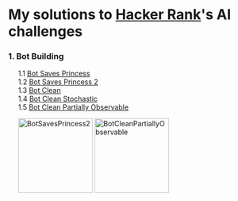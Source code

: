 # My solutions to [Hacker Rank](https://www.hackerrank.com/domains/ai)'s AI challenges

### **1. Bot Building**
&nbsp;&nbsp;&nbsp;&nbsp;   1.1 [Bot Saves Princess](https://github.com/AlmeidaAlin3/HackerRank_Challenges_Artificial_Intelligence/blob/main/1_BotSavesPrincess/BotSavesPrincess.py)  
&nbsp;&nbsp;&nbsp;&nbsp;   1.2 [Bot Saves Princess 2](https://github.com/AlmeidaAlin3/HackerRank_Challenges_Artificial_Intelligence/blob/main/2_BotSavesPrincess2/BotSavesPrincess2.py)  
&nbsp;&nbsp;&nbsp;&nbsp;   1.3 [Bot Clean](https://github.com/AlmeidaAlin3/HackerRank_Challenges_Artificial_Intelligence/blob/main/3_BotClean/BotClean.py)  
&nbsp;&nbsp;&nbsp;&nbsp;   1.4 [Bot Clean Stochastic](https://github.com/AlmeidaAlin3/HackerRank_Challenges_Artificial_Intelligence/blob/main/4_BotCleanStochastic/BotCleanStochastic.py)  
&nbsp;&nbsp;&nbsp;&nbsp;   1.5 [Bot Clean Partially Observable](https://github.com/AlmeidaAlin3/HackerRank_Challenges_Artificial_Intelligence/blob/main/5_BotCleanPartiallyObservable/BotCleanPartiallyObservable.py)  


&nbsp;&nbsp;&nbsp;&nbsp; <img src="https://github.com/AlmeidaAlin3/HackerRank_Challenges_Artificial_Intelligence/blob/main/2_BotSavesPrincess2/BotSavesPrincess2.gif?raw=true" title="BotSavesPrincess2" alt="BotSavesPrincess2" height="150">   <img src="https://github.com/AlmeidaAlin3/HackerRank_Challenges_Artificial_Intelligence/blob/main/5_BotCleanPartiallyObservable/BotCleanPartiallyObservable.gif?raw=true" title="BotCleanPartiallyObservable" alt="BotCleanPartiallyObservable" height="150">
